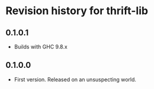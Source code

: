 # Revision history for thrift-lib

## 0.1.0.1

* Builds with GHC 9.8.x

## 0.1.0.0

* First version. Released on an unsuspecting world.

